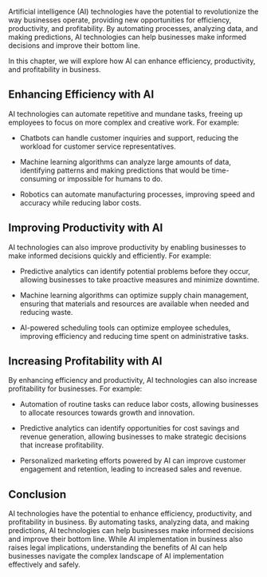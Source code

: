 
Artificial intelligence (AI) technologies have the potential to revolutionize the way businesses operate, providing new opportunities for efficiency, productivity, and profitability. By automating processes, analyzing data, and making predictions, AI technologies can help businesses make informed decisions and improve their bottom line.

In this chapter, we will explore how AI can enhance efficiency, productivity, and profitability in business.

Enhancing Efficiency with AI
----------------------------

AI technologies can automate repetitive and mundane tasks, freeing up employees to focus on more complex and creative work. For example:

* Chatbots can handle customer inquiries and support, reducing the workload for customer service representatives.

* Machine learning algorithms can analyze large amounts of data, identifying patterns and making predictions that would be time-consuming or impossible for humans to do.

* Robotics can automate manufacturing processes, improving speed and accuracy while reducing labor costs.

Improving Productivity with AI
------------------------------

AI technologies can also improve productivity by enabling businesses to make informed decisions quickly and efficiently. For example:

* Predictive analytics can identify potential problems before they occur, allowing businesses to take proactive measures and minimize downtime.

* Machine learning algorithms can optimize supply chain management, ensuring that materials and resources are available when needed and reducing waste.

* AI-powered scheduling tools can optimize employee schedules, improving efficiency and reducing time spent on administrative tasks.

Increasing Profitability with AI
--------------------------------

By enhancing efficiency and productivity, AI technologies can also increase profitability for businesses. For example:

* Automation of routine tasks can reduce labor costs, allowing businesses to allocate resources towards growth and innovation.

* Predictive analytics can identify opportunities for cost savings and revenue generation, allowing businesses to make strategic decisions that increase profitability.

* Personalized marketing efforts powered by AI can improve customer engagement and retention, leading to increased sales and revenue.

Conclusion
----------

AI technologies have the potential to enhance efficiency, productivity, and profitability in business. By automating tasks, analyzing data, and making predictions, AI technologies can help businesses make informed decisions and improve their bottom line. While AI implementation in business also raises legal implications, understanding the benefits of AI can help businesses navigate the complex landscape of AI implementation effectively and safely.
